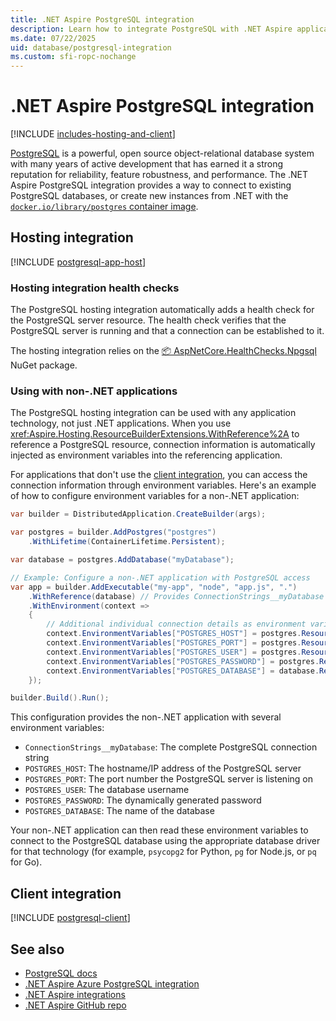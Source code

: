 ```yaml
---
title: .NET Aspire PostgreSQL integration
description: Learn how to integrate PostgreSQL with .NET Aspire applications, using both hosting and client integrations.
ms.date: 07/22/2025
uid: database/postgresql-integration
ms.custom: sfi-ropc-nochange
---
```


# .NET Aspire PostgreSQL integration

[!INCLUDE [includes-hosting-and-client](../includes/includes-hosting-and-client.md)]

[PostgreSQL](https://www.postgresql.org/) is a powerful, open source object-relational database system with many years of active development that has earned it a strong reputation for reliability, feature robustness, and performance. The .NET Aspire PostgreSQL integration provides a way to connect to existing PostgreSQL databases, or create new instances from .NET with the [`docker.io/library/postgres` container image](https://hub.docker.com/_/postgres).

## Hosting integration

[!INCLUDE [postgresql-app-host](includes/postgresql-app-host.md)]

### Hosting integration health checks

The PostgreSQL hosting integration automatically adds a health check for the PostgreSQL server resource. The health check verifies that the PostgreSQL server is running and that a connection can be established to it.

The hosting integration relies on the [📦 AspNetCore.HealthChecks.Npgsql](https://www.nuget.org/packages/AspNetCore.HealthChecks.Npgsql) NuGet package.

### Using with non-.NET applications

The PostgreSQL hosting integration can be used with any application technology, not just .NET applications. When you use <xref:Aspire.Hosting.ResourceBuilderExtensions.WithReference%2A> to reference a PostgreSQL resource, connection information is automatically injected as environment variables into the referencing application.

For applications that don't use the [client integration](#client-integration), you can access the connection information through environment variables. Here's an example of how to configure environment variables for a non-.NET application:

```csharp
var builder = DistributedApplication.CreateBuilder(args);

var postgres = builder.AddPostgres("postgres")
    .WithLifetime(ContainerLifetime.Persistent);

var database = postgres.AddDatabase("myDatabase");

// Example: Configure a non-.NET application with PostgreSQL access
var app = builder.AddExecutable("my-app", "node", "app.js", ".")
    .WithReference(database) // Provides ConnectionStrings__myDatabase
    .WithEnvironment(context =>
    {
        // Additional individual connection details as environment variables
        context.EnvironmentVariables["POSTGRES_HOST"] = postgres.Resource.PrimaryEndpoint.Property(EndpointProperty.Host);
        context.EnvironmentVariables["POSTGRES_PORT"] = postgres.Resource.PrimaryEndpoint.Property(EndpointProperty.Port);
        context.EnvironmentVariables["POSTGRES_USER"] = postgres.Resource.UserNameParameter;
        context.EnvironmentVariables["POSTGRES_PASSWORD"] = postgres.Resource.PasswordParameter;
        context.EnvironmentVariables["POSTGRES_DATABASE"] = database.Resource.DatabaseName;
    });

builder.Build().Run();
```

This configuration provides the non-.NET application with several environment variables:

- `ConnectionStrings__myDatabase`: The complete PostgreSQL connection string
- `POSTGRES_HOST`: The hostname/IP address of the PostgreSQL server
- `POSTGRES_PORT`: The port number the PostgreSQL server is listening on  
- `POSTGRES_USER`: The database username
- `POSTGRES_PASSWORD`: The dynamically generated password
- `POSTGRES_DATABASE`: The name of the database

Your non-.NET application can then read these environment variables to connect to the PostgreSQL database using the appropriate database driver for that technology (for example, `psycopg2` for Python, `pg` for Node.js, or `pq` for Go).

## Client integration

[!INCLUDE [postgresql-client](includes/postgresql-client.md)]

## See also

- [PostgreSQL docs](https://www.npgsql.org/doc/api/Npgsql.html)
- [.NET Aspire Azure PostgreSQL integration](azure-postgresql-integration.md)
- [.NET Aspire integrations](../fundamentals/integrations-overview.md)
- [.NET Aspire GitHub repo](https://github.com/dotnet/aspire)
